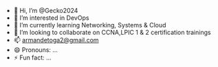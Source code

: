 - 👋 Hi, I’m @Gecko2024
- 👀 I’m interested in DevOps
- 🌱 I’m currently learning Networking, Systems & Cloud
- 💞️ I’m looking to collaborate on CCNA,LPIC 1 & 2 certification trainings
- 📫 armandetoga2@gmail.com
- 😄 Pronouns: ...
- ⚡ Fun fact: ...

<!---
Gecko2024/Gecko2024 is a ✨ special ✨ repository because its `README.md` (this file) appears on your GitHub profile.
You can click the Preview link to take a look at your changes.
--->
